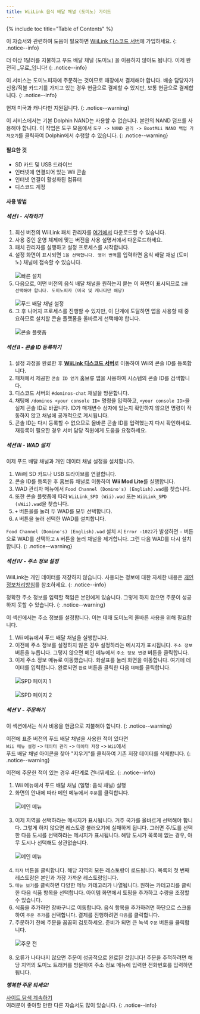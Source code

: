 ```yaml
---
title: WiiLink 음식 배달 채널 (도미노) 가이드
---
```


{% include toc title="Table of Contents" %}

이 자습서와 관련하여 도움이 필요하면 [WiiLink 디스코드 서버](https://discord.gg/wiilink-750581992223146074)에 가입하세요.
{: .notice--info}

더 이상 1달러를 지불하고 푸드 배달 채널 (도미노) 을 이용하지 않아도 됩니다. 이제 완전히 _무료_입니다!
{: .notice--info}

이 서비스는 도미노피자에 주문하는 것이므로 매장에서 결제해야 합니다. 배송 담당자가 신용/직불 카드기를 가지고 있는 경우 현금으로 결제할 수 있지만, 보통 현금으로 결제합니다.
{: .notice--info}

현재 미국과 캐나다만 지원됩니다.
{: .notice--warning}

이 서비스에서는 기본 Dolphin NAND는 사용할 수 없습니다. 본인의 NAND 덤프를 사용해야 합니다. 이 작업은 도구 모음에서 `도구 -> NAND 관리 -> BootMii NAND 백업 가져오기`를 클릭하여 Dolphin에서 수행할 수 있습니다.
{: .notice--warning}

#### 필요한 것

- SD 카드 및 USB 드라이브
- 인터넷에 연결되어 있는 Wii 콘솔
- 인터넷 연결이 활성화된 컴퓨터
- 디스코드 계정

#### 사용 방법

##### 섹션 I - 시작하기

1. 최신 버전의 WiiLink 패치 관리자를 [여기에서](https://github.com/WiiLink24/WiiLink24-Patcher/tree/csharp-ver) 다운로드할 수 있습니다.
2. 사용 중인 운영 체제에 맞는 버전을 사용 설명서에서 다운로드하세요.
3. 패치 관리자를 실행하고 설정 프로세스를 시작합니다.
4. 설정 화면이 표시되면 `1을 선택합니다. 영어 번역`를 입력하면 음식 배달 채널 (도미노) 채널에 접속할 수 있습니다.<br><br> ![빠른 설치](/images/Demae-Dominos/choose-core-channel.png)
5. 다음으로, 어떤 버전의 음식 배달 채널을 원하는지 묻는 이 화면이 표시되므로 `2를 선택해야 합니다. 도미노피자 (미국 및 캐나다만 해당)`<br><br> ![푸드 배달 채널 설정](/images/Demae-Dominos/choose-food-channel-ver.png)
6. 그 후 나머지 프로세스를 진행할 수 있지만, 이 단계에 도달하면 앱을 사용할 때 중요하므로 설치할 콘솔 플랫폼을 올바르게 선택해야 합니다.<br><br> ![콘솔 플랫폼](/images/Demae-Dominos/choose-console-platform.png)

##### 섹션 II - 콘솔 ID 등록하기

1. 설정 과정을 완료한 후 [**WiiLink 디스코드 서버**](https://discord.gg/wiilink-750581992223146074)로 이동하여 Wii의 콘솔 ID를 등록합니다.
2. 패처에서 제공한 `콘솔 ID 얻기` 홈브류 앱을 사용하여 시스템의 콘솔 ID를 검색합니다.
3. 디스코드 서버의 `#dominos-chat` 채널을 방문합니다.
4. 채팅에 `/dominos <your console ID>` 명령을 입력하고, `<your console ID>`을 실제 콘솔 ID로 바꿉니다. ID가 매개변수 상자에 있는지 확인하지 않으면 명령이 작동하지 않고 채널에 공개적으로 게시됩니다.
5. 콘솔 ID는 다시 등록할 수 없으므로 올바른 콘솔 ID를 입력했는지 다시 확인하세요. 재등록이 필요한 경우 서버 담당 직원에게 도움을 요청하세요.

##### 섹션 III - WAD 설치

이제 푸드 배달 채널과 개인 데이터 채널 설정을 설치합니다.

1. Wii에 SD 카드나 USB 드라이브를 연결합니다.
2. 콘솔 ID를 등록한 후 홈브류 채널로 이동하여 **Wii Mod Lite**를 실행합니다.
3. WAD 관리자 메뉴에서 `Food Channel (Domino's) (English).wad`를 찾습니다.
4. 또한 콘솔 플랫폼에 따라 `WiiLink_SPD (Wii).wad` 또는 `WiiLink_SPD (vWii).wad`을 찾습니다.
5. `+` 버튼을를 눌러 두 WAD를 모두 선택합니다.
6. `A` 버튼을 눌러 선택한 WAD를 설치합니다.

`Food Channel (Domino's) (English).wad` 설치 시 `Error -1022`가 발생하면 `-` 버튼으로 WAD를 선택하고 `A` 버튼을 눌러 채널을 제거합니다. 그런 다음 WAD를 다시 설치합니다.
{: .notice--warning}

##### 섹션 IV - 주소 정보 설정

WiiLink는 개인 데이터를 저장하지 않습니다. 사용되는 정보에 대한 자세한 내용은 [개인정보처리방침](https://www.wiilink24.com/privacy-policy)를 참조하세요.
{: .notice--info}

정확한 주소 정보를 입력할 책임은 본인에게 있습니다. 그렇게 하지 않으면 주문이 성공하지 못할 수 있습니다.
{: .notice--warning}

이 섹션에서는 주소 정보를 설정합니다. 이는 데매 도미노의 올바른 사용을 위해 필요합니다.

1. Wii 메뉴에서 푸드 배달 채널을 실행합니다.
2. 이전에 주소 정보를 설정하지 않은 경우 설정하라는 메시지가 표시됩니다. `주소 정보` 버튼을 누릅니다. 그렇지 않으면 메인 메뉴에서 `주소 정보 변경` 버튼을 클릭합니다.
3. 이제 주소 정보 메뉴로 이동했습니다. 화살표를 눌러 화면을 이동합니다. 여기에 데이터를 입력합니다. 완료되면 `완료` 버튼을 클릭한 다음 `데매`를 클릭합니다.<br><br> ![SPD 페이지 1](/images/Demae-Dominos/spd-1.png)<br><br> ![SPD 페이지 2](/images/Demae-Dominos/spd-2.png)

##### 섹션 V - 주문하기

이 섹션에서는 식사 비용을 현금으로 지불해야 합니다.
{: .notice--warning}

이전에 표준 버전의 푸드 배달 채널을 사용한 적이 있다면 <br>`Wii 메뉴 설정` -> `데이터 관리` -> `데이터 저장` -> `Wii`에서 <br>푸드 배달 채널 아이콘을 찾아 "지우기"를 클릭하여 기존 저장 데이터를 삭제합니다.
{: .notice--warning}

이전에 주문한 적이 있는 경우 4단계로 건너뛰세요.
{: .notice--info}

1. Wii 메뉴에서 푸드 배달 채널 (일명: 음식 채널) 실행
2. 화면의 안내에 따라 메인 메뉴에서 `주문`를 클릭합니다.<br><br> ![메인 메뉴](/images/Demae-Dominos/success.png)<br><br>
3. 이제 지역을 선택하라는 메시지가 표시됩니다. 거주 국가를 올바르게 선택해야 합니다. 그렇게 하지 않으면 레스토랑 불러오기에 실패하게 됩니다. 그러면 주/도를 선택한 다음 도시를 선택하라는 메시지가 표시됩니다. 해당 도시가 목록에 없는 경우, 아무 도시나 선택해도 상관없습니다.<br><br> ![메인 메뉴](/images/Demae-Dominos/country-setup.png)<br><br>
4. `피자` 버튼을 클릭합니다. 해당 지역의 모든 레스토랑이 로드됩니다. 목록의 첫 번째 레스토랑은 본인과 가장 가까운 레스토랑입니다.
5. `메뉴 보기`를 클릭하면 다양한 메뉴 카테고리가 나열됩니다. 원하는 카테고리를 클릭한 다음 식품 항목을 선택합니다. 아이템 화면에서 토핑을 추가하고 수량을 조정할 수 있습니다.
6. 식품을 추가하면 장바구니로 이동합니다. 음식 항목을 추가하려면 하단으로 스크롤하여 `주문 추가`를 선택합니다. 결제를 진행하려면 `다음`를 클릭합니다.
7. 주문하기 전에 주문을 꼼꼼히 검토하세요. 준비가 되면 큰 녹색 `주문` 버튼을 클릭합니다.<br><br> ![주문 전](/images/Demae-Dominos/order.png)<br><br>
8. 오류가 나타나지 않으면 주문이 성공적으로 완료된 것입니다! 주문을 추적하려면 해당 지역의 도미노 트래커를 방문하여 주소 정보 메뉴에 입력한 전화번호를 입력하면 됩니다.

**_행복한 주문 되세요!_**

[사이트 탐색 계속하기](site-navigation)<br> 여러분이 좋아할 만한 다른 자습서도 많이 있습니다.
{: .notice--info}
